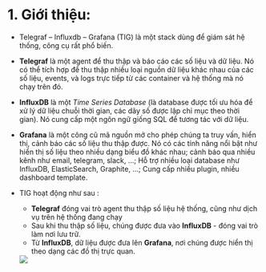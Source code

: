 # 1.  Giới thiệu: 

- Telegraf – Influxdb – Grafana (TIG)  là một stack dùng để giám sát hệ thống, công cụ rất phổ biến.
- **Telegraf** là một agent để thu thập và báo cáo các số liệu và dữ liệu. Nó có thể tích hợp để thu thập nhiều loại nguồn dữ liệu khác nhau của các số liệu, events, và logs trực tiếp từ các container và hệ thống mà nó chạy trên đó.
- **InfluxDB** là một *Time Series Database* (là database được tối ưu hóa để xử lý dữ liệu chuỗi thời gian, các dãy số được lập chỉ mục theo thời gian). Nó cung cấp một ngôn ngữ giống SQL để tương tác với dữ liệu.
- **Grafana** là một công cũ mã nguồn mở  cho phép chúng ta truy vấn, hiển thị, cảnh báo các số liệu thu thập được. Nó có các tính năng nổi bật như hiển thị số liệu theo nhiều dạng biểu đồ khác nhau; cảnh báo qua nhiều kênh như email, telegram, slack, …; Hỗ trợ nhiều loại database như InfluxDB, ElasticSearch, Graphite, …; Cung cấp nhiều plugin, nhiều dashboard template.

- TIG hoạt động như sau : 
    - **Telegraf** đóng vai trò agent thu thập số liệu hệ thống, cũng như dịch vụ trên hệ thống đang chạy
    - Sau khi thu thập số liệu, chúng được đưa vào **InfluxDB** - đóng vai trò làm nơi lưu trữ.
    - Từ **InfluxDB**, dữ liệu được đưa lên **Grafana**, nơi chúng được hiển thị theo dạng các đồ thị trực quan. 
    <img src= "https://imgur.com/a/lOIuMNC">